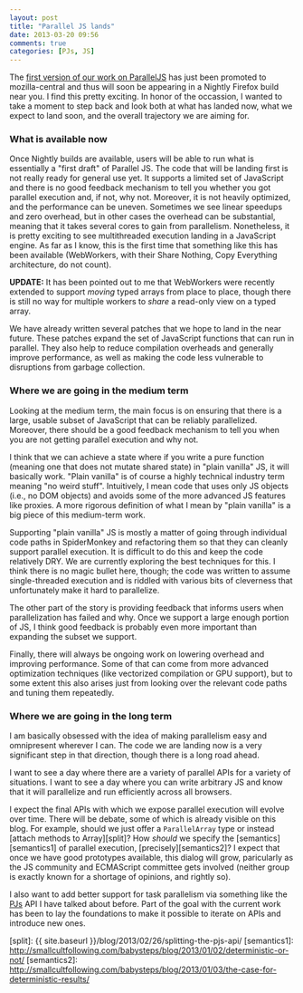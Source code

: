 ```yaml
---
layout: post
title: "Parallel JS lands"
date: 2013-03-20 09:56
comments: true
categories: [PJs, JS]
---
```


The [first version of our work on ParallelJS][bug829602] has just been
promoted to mozilla-central and thus will soon be appearing in a
Nightly Firefox build near you.  I find this pretty exciting.  In
honor of the occassion, I wanted to take a moment to step back and
look both at what has landed now, what we expect to land soon, and the
overall trajectory we are aiming for.

[bug829602]: https://bugzilla.mozilla.org/show_bug.cgi?id=829602

<!-- more -->

### What is available now

Once Nightly builds are available, users will be able to run what is
essentially a "first draft" of Parallel JS.  The code that will be
landing first is not really ready for general use yet.  It supports a
limited set of JavaScript and there is no good feedback mechanism to
tell you whether you got parallel execution and, if not, why not.
Moreover, it is not heavily optimized, and the performance can be
uneven.  Sometimes we see linear speedups and zero overhead, but in
other cases the overhead can be substantial, meaning that it takes
several cores to gain from parallelism.  Nonetheless, it is pretty
exciting to see multithreaded execution landing in a JavaScript
engine.  As far as I know, this is the first time that something like
this has been available (WebWorkers, with their Share Nothing, Copy
Everything architecture, do not count).

**UPDATE:** It has been pointed out to me that WebWorkers were
recently extended to support *moving* typed arrays from place to
place, though there is still no way for multiple workers to *share* a
read-only view on a typed array.

We have already written several patches that we hope to land in the
near future.  These patches expand the set of JavaScript functions
that can run in parallel.  They also help to reduce compilation
overheads and generally improve performance, as well as making the
code less vulnerable to disruptions from garbage collection.

### Where we are going in the medium term

Looking at the medium term, the main focus is on ensuring that there
is a large, usable subset of JavaScript that can be reliably
parallelized.  Moreover, there should be a good feedback mechanism to
tell you when you are not getting parallel execution and why not.

I think that we can achieve a state where if you write a pure function
(meaning one that does not mutate shared state) in "plain vanilla" JS,
it will basically work.  "Plain vanilla" is of course a highly
technical industry term meaning "no weird stuff".  Intuitively, I mean
code that uses only JS objects (i.e., no DOM objects) and avoids some
of the more advanced JS features like proxies. A more rigorous
definition of what I mean by "plain vanilla" is a big piece of this
medium-term work.

Supporting "plain vanilla" JS is mostly a matter of going through
individual code paths in SpiderMonkey and refactoring them so that
they can cleanly support parallel execution.  It is difficult to do
this and keep the code relatively DRY.  We are currently exploring the
best techniques for this.  I think there is no magic bullet here,
though; the code was written to assume single-threaded execution and
is riddled with various bits of cleverness that unfortunately make it
hard to parallelize.

The other part of the story is providing feedback that informs users
when parallelization has failed and why.  Once we support a large
enough portion of JS, I think good feedback is probably even more
important than expanding the subset we support.

Finally, there will always be ongoing work on lowering overhead and
improving performance.  Some of that can come from more advanced
optimization techniques (like vectorized compilation or GPU support),
but to some extent this also arises just from looking over the
relevant code paths and tuning them repeatedly.

### Where we are going in the long term

I am basically obsessed with the idea of making parallelism easy and
omnipresent wherever I can.  The code we are landing now is a very
significant step in that direction, though there is a long road ahead.

I want to see a day where there are a variety of parallel APIs for a
variety of situations.  I want to see a day where you can write
arbitrary JS and know that it will parallelize and run efficiently
across all browsers.

I expect the final APIs with which we expose parallel execution will
evolve over time.  There will be debate, some of which is already
visible on this blog.  For example, should we just offer a
`ParallelArray` type or instead [attach methods to Array][split]?  How
*should* we specify the [semantics][semantics1] of parallel execution,
[precisely][semantics2]?  I expect that once we have good prototypes
available, this dialog will grow, paricularly as the JS community and
ECMAScript committee gets involved (neither group is exactly known for
a shortage of opinions, and rightly so).

I also want to add better support for task parallelism via something
like the [PJs][pjs] API I have talked about before.  Part of the goal
with the current work has been to lay the foundations to make it
possible to iterate on APIs and introduce new ones.

[pjs]: http://smallcultfollowing.com/babysteps/blog/2012/01/09/parallel-javascript/
[split]: {{ site.baseurl }}/blog/2013/02/26/splitting-the-pjs-api/
[semantics1]: http://smallcultfollowing.com/babysteps/blog/2013/01/02/deterministic-or-not/ 
[semantics2]: http://smallcultfollowing.com/babysteps/blog/2013/01/03/the-case-for-deterministic-results/
